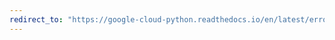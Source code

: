 ```yaml
---
redirect_to: "https://google-cloud-python.readthedocs.io/en/latest/error-reporting/usage.html"
---
```


